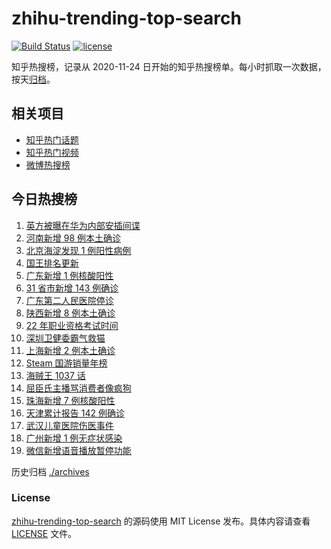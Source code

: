 # zhihu-trending-top-search

[![Build Status](https://github.com/justjavac/zhihu-trending-top-search/workflows/ci/badge.svg?branch=main)](https://github.com/justjavac/zhihu-trending-top-search/actions)
[![license](https://img.shields.io/github/license/justjavac/zhihu-trending-top-search)](https://github.com/justjavac/zhihu-trending-top-search/blob/main/LICENSE)

知乎热搜榜，记录从 2020-11-24 日开始的知乎热搜榜单。每小时抓取一次数据，按天[归档](./archives)。

## 相关项目

- [知乎热门话题](https://github.com/justjavac/zhihu-trending-hot-questions)
- [知乎热门视频](https://github.com/justjavac/zhihu-trending-hot-video)
- [微博热搜榜](https://github.com/justjavac/weibo-trending-hot-search)

## 今日热搜榜

<!-- BEGIN -->
<!-- 最后更新时间 Sun Jan 16 2022 04:09:52 GMT+0800 (China Standard Time) -->

1. [英方被曝在华为内部安插间谍](https://www.zhihu.com/search?q=华为)
1. [河南新增 98 例本土确诊](https://www.zhihu.com/search?q=河南疫情)
1. [北京海淀发现 1 例阳性病例](https://www.zhihu.com/search?q=北京疫情)
1. [国王排名更新](https://www.zhihu.com/search?q=国王排名)
1. [广东新增 1 例核酸阳性](https://www.zhihu.com/search?q=广东疫情)
1. [31 省市新增 143 例确诊](https://www.zhihu.com/search?q=国内疫情)
1. [广东第二人民医院停诊](https://www.zhihu.com/search?q=广东医院停诊)
1. [陕西新增 8 例本土确诊](https://www.zhihu.com/search?q=陕西疫情)
1. [22 年职业资格考试时间](https://www.zhihu.com/search?q=职业资格考试时间)
1. [深圳卫健委霸气救猫](https://www.zhihu.com/search?q=深圳卫健委救猫)
1. [上海新增 2 例本土确诊](https://www.zhihu.com/search?q=上海疫情)
1. [Steam 国游销量年榜](https://www.zhihu.com/search?q=steam)
1. [海贼王 1037 话](https://www.zhihu.com/search?q=海贼王)
1. [屈臣氏主播骂消费者像疯狗](https://www.zhihu.com/search?q=屈臣氏)
1. [珠海新增 7 例核酸阳性](https://www.zhihu.com/search?q=珠海疫情)
1. [天津累计报告 142 例确诊](https://www.zhihu.com/search?q=天津疫情)
1. [武汉儿童医院伤医事件](https://www.zhihu.com/search?q=武汉儿童医院)
1. [广州新增 1 例无症状感染](https://www.zhihu.com/search?q=广州疫情)
1. [微信新增语音播放暂停功能](https://www.zhihu.com/search?q=微信)

<!-- END -->

历史归档 [./archives](./archives)

### License

[zhihu-trending-top-search](https://github.com/justjavac/zhihu-trending-top-search)
的源码使用 MIT License 发布。具体内容请查看 [LICENSE](./LICENSE) 文件。
